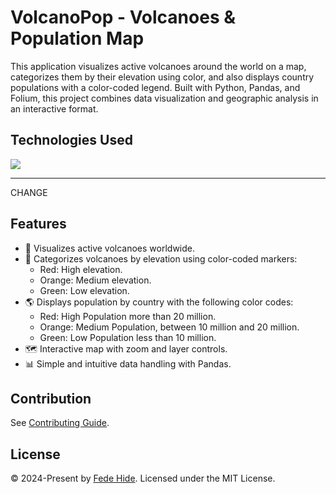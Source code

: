 # VolcanoPop - Volcanoes & Population Map

This application visualizes active volcanoes around the world on a map, categorizes them by their elevation using color, and also displays country populations with a color-coded legend. Built with Python, Pandas, and Folium, this project combines data visualization and geographic analysis in an interactive format.

## Technologies Used
<div>
	<a href="https://skillicons.dev">
		<img src="https://skillicons.dev/icons?i=python" />
	</a>
</div>

------------

<!-- ![shellsage-screenshot.webp](/public/shellsage-screenshot.webp) --> CHANGE


## Features

- 🌋 Visualizes active volcanoes worldwide.
- 🎨 Categorizes volcanoes by elevation using color-coded markers:
    - Red: High elevation.
    - Orange: Medium elevation.
    - Green: Low elevation.
- 🌎 Displays population by country with the following color codes:
    - Red: High Population more than 20 million.
    - Orange: Medium Population, between 10 million and 20 million.
    - Green: Low Population less than 10 million.
- 🗺️ Interactive map with zoom and layer controls.
- 📊 Simple and intuitive data handling with Pandas.

## Contribution

See [Contributing Guide](CONTRIBUTING.md).

## License

© 2024-Present by [Fede Hide](https://github.com/FedeHide). Licensed under the MIT License.